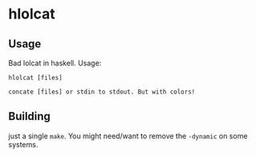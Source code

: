 hlolcat
=======

Usage
-----

Bad lolcat in haskell. Usage:
```
hlolcat [files]

concate [files] or stdin to stdout. But with colors!
```

Building
--------

just a single `make`. You might need/want to remove the `-dynamic` on some systems.
